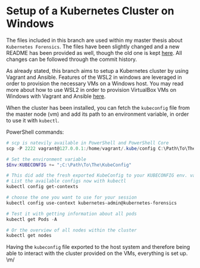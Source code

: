 # Setup of a Kubernetes Cluster on Windows

The files included in this branch are used within my master thesis about `Kubernetes Forensics`. The files have been slightly changed and a new README has been provided as well, though the old one is kept [here](original_README.md). All changes can be followed through the commit history. 

As already stated, this branch aims to setup a Kubernetes cluster by using Vagrant and Ansible. Features of the WSL2 in windows are leveraged in order to provision the necessary VMs on a Windows host. You may read more about how to use WSL2 in order to provision VirtualBox VMs on Windows with Vagrant and Ansible [here](https://gist.github.com/pr3l14t0r/8b350fc7052ccee30a456596fa017c33).

When the cluster has been installed, you can fetch the `kubeconfig` file from the master node (vm) and add its path to an environment variable, in order to use it with `kubectl`. 

PowerShell commands: 
```powershell
# scp is natevily available in PowerShell and PowerShell Core
scp -P 2222 vagrant@127.0.0.1:/home/vagrant/.kube/config C:\Path\To\The\KubeConfig

# Set the environment variable
$Env:KUBECONFIG += ";C:\Path\To\The\KubeConfig"

# This did add the fresh exported KubeConfig to your KUBECONFIG env. variable.
# List the available configs now with kubectl
kubectl config get-contexts

# choose the one you want to use for your session
kubectl config use-context kubernetes-admin@kubernetes-forensics

# Test it with getting information about all pods
kubectl get Pods -A

# Or the overview of all nodes within the cluster
kubectl get nodes
```

Having the `kubeconfig` file exported to the host system and therefore being able to interact with the cluster provided on the VMs, everything is set up. \m/